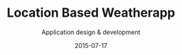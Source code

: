 ---
title: Location Based Weatherapp
subtitle: Application design & development
layout: default
modal-id: 2
date: 2015-07-17
img: weatherapp.png
thumbnail: weatherapp-thumbnail.png
alt: image-alt
project-date: September 2015
client: Eget projekt
category: Apputveckling
description: Per ville testa sina kunskaper i Swift. Tillsammans med GPS och Unsplash.com genereras bilder som passsar "humöret" för det aktuella vädret där du är. 
---